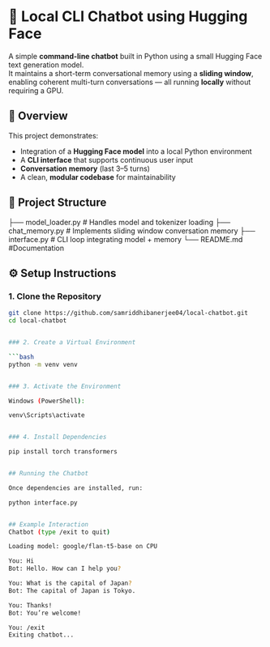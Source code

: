 # 🧠 Local CLI Chatbot using Hugging Face

A simple **command-line chatbot** built in Python using a small Hugging Face text generation model.  
It maintains a short-term conversational memory using a **sliding window**, enabling coherent multi-turn conversations — all running **locally** without requiring a GPU.


## 🚀 Overview

This project demonstrates:
- Integration of a **Hugging Face model** into a local Python environment
- A **CLI interface** that supports continuous user input
- **Conversation memory** (last 3–5 turns)
- A clean, **modular codebase** for maintainability


## 🧩 Project Structure

├── model_loader.py # Handles model and tokenizer loading
├── chat_memory.py # Implements sliding window conversation memory
├── interface.py # CLI loop integrating model + memory
└── README.md #Documentation



## ⚙️ Setup Instructions

### 1. Clone the Repository

```bash
git clone https://github.com/samriddhibanerjee04/local-chatbot.git
cd local-chatbot


### 2. Create a Virtual Environment

```bash
python -m venv venv


### 3. Activate the Environment

Windows (PowerShell):

venv\Scripts\activate


### 4. Install Dependencies

pip install torch transformers


## Running the Chatbot

Once dependencies are installed, run:

python interface.py


## Example Interaction
Chatbot (type /exit to quit)

Loading model: google/flan-t5-base on CPU

You: Hi
Bot: Hello. How can I help you?

You: What is the capital of Japan?
Bot: The capital of Japan is Tokyo.

You: Thanks!
Bot: You’re welcome!

You: /exit
Exiting chatbot...